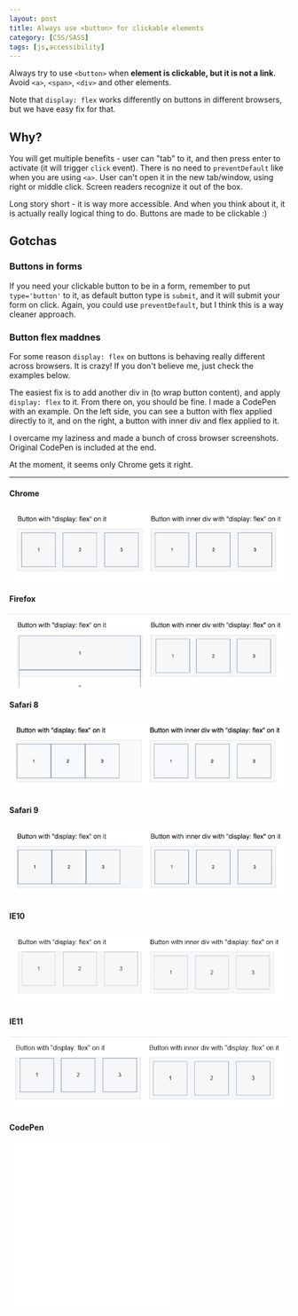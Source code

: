 ```yaml
---
layout: post
title: Always use <button> for clickable elements
category: [CSS/SASS]
tags: [js,accessibility]
---
```


Always try to use `<button>` when  **element is clickable, but it is not a link**.
Avoid `<a>`, `<span>`, `<div>` and other elements.

Note that `display: flex` works differently on buttons in different browsers,
but we have easy fix for that.

<!--more-->

## Why?

You will get multiple benefits - user can "tab" to it,
and then press enter to activate (it will trigger `click` event).
There is no need to `preventDefault` like when you are using `<a>`.
User can't open it in the new tab/window, using right or middle click.
Screen readers recognize it out of the box.

Long story short - it is way more accessible. And when you think about it,
it is actually really logical thing to do. Buttons are made to be clickable :)

## Gotchas

### Buttons in forms

If you need your clickable button to be in a form, remember to put `type='button'` to it,
as default button type is `submit`, and it will submit your form on click.
Again, you could use `preventDefault`, but I think this is a way cleaner approach.

### Button flex maddnes

For some reason `display: flex` on buttons is behaving really different across browsers.
It is crazy! If you don't believe me, just check the examples below.

The easiest fix is to add another div in (to wrap button content), and apply `display: flex` to it.
From there on, you should be fine. I made a CodePen with an example.
On the left side, you can see a button with flex applied directly to it,
and on the right, a button with inner div and flex applied to it.

I overcame my laziness and made a bunch of cross browser screenshots.
Original CodePen is included at the end.

At the moment, it seems only Chrome gets it right.

-----

#### Chrome

<img src="/public/img/button-flex/chrome.png" alt="Display flex on buttons, Chrome">

#### Firefox

<img src="/public/img/button-flex/firefox.png" alt="Display flex on buttons, Firefox">

#### Safari 8

<img src="/public/img/button-flex/safari8.png" alt="Display flex on buttons, Safari 8">

#### Safari 9

<img src="/public/img/button-flex/safari9.png" alt="Display flex on buttons, Safari 9">

#### IE10

<img src="/public/img/button-flex/ie10.png" alt="Display flex on buttons, IE10">

#### IE11

<img src="/public/img/button-flex/ie11.png" alt="Display flex on buttons, IE11">

#### CodePen

<iframe
height='300px'
scrolling='no'
src='//codepen.io/stanko/embed/ALjvYj/?height=300&theme-id=light&default-tab=result&embed-version=2' frameborder='no'
allowtransparency='true'
allowfullscreen='true'>
See the Pen <a href='http://codepen.io/stanko/pen/ALjvYj/'>Fix for button display:flex</a> by Stanko (<a href='http://codepen.io/stanko'>@stanko</a>) on <a href='http://codepen.io'>CodePen</a>.
</iframe>
